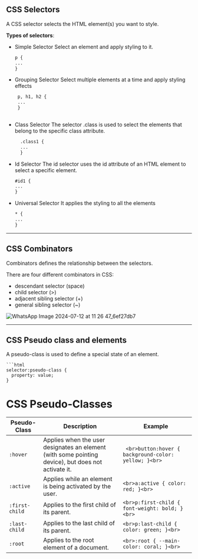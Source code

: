 
## CSS Selectors

A CSS selector selects the HTML element(s) you want to style.

**Types of selectors**:
- Simple Selector
    Select an element and apply styling to it.
  
    ```html
    p {
    ...
    }
    ```    
    
- Grouping Selector
    Select multiple elements at a time and apply styling effects  

   ```html
    p, h1, h2 {
    ...
    }
    
- Class Selector
    The selector .class is used to select the elements that belong to the specific class attribute.

  ```html
    .class1 {
    ...
    }
  
- Id Selector
    The id selector uses the id attribute of an HTML element to select a specific element.

    ```html
    #id1 {
    ...
    }
    
- Universal Selector
      It applies the styling to all the elements

    ```html
    * {
    ...
    }

---

## CSS Combinators

Combinators defines the relationship between the selectors. 

There are four different combinators in CSS:

- descendant selector (space)
- child selector (>)
- adjacent sibling selector (+)
- general sibling selector (~)

![WhatsApp Image 2024-07-12 at 11 26 47_6ef27db7](https://github.com/user-attachments/assets/841416cf-02a3-42b4-9b3c-6a0e362018ca)

---

## CSS Pseudo class and elements

A pseudo-class is used to define a special state of an element.

    ```html
    selector:pseudo-class {
      property: value;
    }

# CSS Pseudo-Classes

| Pseudo-Class      | Description                                                              | Example                                                  |
|-------------------|--------------------------------------------------------------------------|----------------------------------------------------------|
| `:hover`          | Applies when the user designates an element (with some pointing device), but does not activate it. | ``` <br>button:hover { background-color: yellow; }<br>``` |
| `:active`         | Applies while an element is being activated by the user.                | ```<br>a:active { color: red; }<br>```                 |
| `:first-child`    | Applies to the first child of its parent.                                | ```<br>p:first-child { font-weight: bold; }<br>```     |
| `:last-child`     | Applies to the last child of its parent.                                 | ```<br>p:last-child { color: green; }<br>```           |
| `:root`           | Applies to the root element of a document.                               | ```<br>:root { --main-color: coral; }<br>```           |



